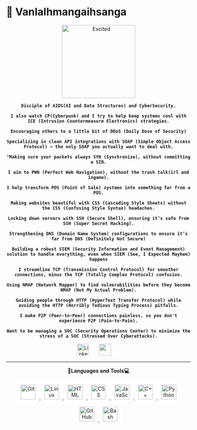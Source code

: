 # 🐶 Vanlalhmangaihsanga
<p align="center">
  <img alt="Excited" width="200px" src="https://giphy.com/gifs/dancing-adventure-time-bmo-pO4UHglOY2vII" />
</p>
<p align="center"><strong><code>Disciple of AIDS(AI and Data Structures) and CyberSecurity.</code></strong></p>
<p align="center"><strong><code>I also watch CP(Cyberpunk) and I try to help keep systems cool with ICE (Intrusion Countermeasure Electronics) strategies.</code></strong></p>
<p align="center"><strong><code>Encouraging others to a little bit of DDoS (Daily Dose of Security)</code></strong></p>
<p align="center"><strong><code>Specializing in clean API integrations with SOAP (Simple Object Access Protocol) – the only SOAP you actually want to deal with.</code></strong></p>
<p align="center"><strong><code>"Making sure your packets always SYN (Synchronize), without committing a SIN.</code></strong></p>
<p align="center"><strong><code>I aim to PWN (Perfect Web Navigation), without the trash talk(irl and ingame).</code></strong></p>
<p align="center"><strong><code>I help transform POS (Point of Sale) systems into something far from a POS.</code></strong></p>
<p align="center"><strong><code>Making websites beautiful with CSS (Cascading Style Sheets) without the CSS (Confusing Style Syntax) headaches.</code></strong></p>
<p align="center"><strong><code>Locking down servers with SSH (Secure Shell), ensuring it’s safe from SSH (Super Secret Hacking).</code></strong></p>
<p align="center"><strong><code>Strengthening DNS (Domain Name System) configurations to ensure it’s far from DNS (Definitely Not Secure)</code></strong></p>
<p align="center"><strong><code>Building a robust SIEM (Security Information and Event Management) solution to handle everything, even when SIEM (See, I Expected Mayhem) happens</code></strong></p>
<p align="center"><strong><code>I streamline TCP (Transmission Control Protocol) for smoother connections, minus the TCP (Totally Complex Protocol) confusion.</code></strong></p>
<p align="center"><strong><code>Using NMAP (Network Mapper) to find vulnerabilities before they become NMAP (Not My Actual Problem).</code></strong></p>
<p align="center"><strong><code>Guiding people through HTTP (HyperText Transfer Protocol) while avoiding the HTTP (Horribly Tedious Typing Process) pitfalls.</code></strong></p>
<p align="center"><strong><code>I make P2P (Peer-to-Peer) connections painless, so you don't experience P2P (Pain-to-Pain).</code></strong></p>
<p align="center"><strong><code>Want to be managing a SOC (Security Operations Center) to minimize the stress of a SOC (Stressed Over Cyberattacks).</code></strong></p>
<!-- Social icons section -->
<p align="center">
  <a href="https://www.linkedin.com/in/vanlalhmangaihsanga-ralte-9a149b167/"><img width="32px" alt="LinkedIn" title="LinkedIn" src="https://i.imgur.com/yRpa1dQ.png"/></a>
  &#8287;&#8287;&#8287;&#8287;&#8287;
  <a href="discordapp.com/users/363402672801447937" alt="Discord" title="Discord ID"><img width="32px" src="https://i.imgur.com/OViZO8J.png"/></a>
  &#8287;&#8287;&#8287;&#8287;&#8287;
<!--   &#8287;&#8287;&#8287;&#8287;&#8287;
  <a href="http://eyl327.mywebcommunity.org/promos/"><img width="32px" alt="Free Stuff" title="Free gifts for you" src="https://i.imgur.com/0uVwkoZ.png"/></a> -->
</p>

---
<p align="center">
  <strong>💾Languages and Tools💻</strong>
</p>
<div align="center">

  <a href="https://git-scm.com/">
    <img alt="Git" width="40px" style="padding:10px; background-color:white; border-radius:5px;" src="https://cdn.jsdelivr.net/gh/devicons/devicon/icons/git/git-original.svg" />
  </a>
  <a href="https://www.linux.org/">
    <img alt="Linux" width="40px" style="padding:10px; background-color:white; border-radius:5px;" src="https://cdn.jsdelivr.net/gh/devicons/devicon/icons/linux/linux-original.svg" />
  </a>
  <a href="https://developer.mozilla.org/en-US/docs/Web/HTML">
    <img alt="HTML" width="40px" style="padding:10px; background-color:white; border-radius:5px;" src="https://cdn.jsdelivr.net/gh/devicons/devicon/icons/html5/html5-plain.svg" />
  </a>
  <a href="https://developer.mozilla.org/en-US/docs/Web/CSS">
    <img alt="CSS" width="40px" style="padding:10px; background-color:white; border-radius:5px;" src="https://cdn.jsdelivr.net/gh/devicons/devicon/icons/css3/css3-plain.svg" />
  </a>
  <a href="https://developer.mozilla.org/en-US/docs/Web/JavaScript">
    <img alt="JavaScript" width="40px" style="padding:10px; background-color:white; border-radius:5px;" src="https://cdn.jsdelivr.net/gh/devicons/devicon/icons/javascript/javascript-plain.svg" />
  </a>
  <a href="https://www.cplusplus.com/">
    <img alt="C++" width="40px" style="padding:10px; background-color:white; border-radius:5px;" src="https://cdn.jsdelivr.net/gh/devicons/devicon/icons/cplusplus/cplusplus-original.svg" />
  </a>
  <a href="https://www.python.org/">
    <img alt="Python" width="40px" style="padding:10px; background-color:white; border-radius:5px;" src="https://cdn.jsdelivr.net/gh/devicons/devicon/icons/python/python-original.svg" />
  </a>
  <a href="https://github.com/">
    <img alt="GitHub" width="40px" style="padding:10px; background-color:white; border-radius:5px;" src="https://cdn.jsdelivr.net/gh/devicons/devicon/icons/github/github-original.svg" />
  </a>
  <a href="https://www.gnu.org/software/bash/">
    <img alt="Bash" width="40px" style="padding:10px; background-color:white; border-radius:5px;" src="https://cdn.jsdelivr.net/gh/devicons/devicon/icons/bash/bash-original.svg" />
  </a>
</div>



